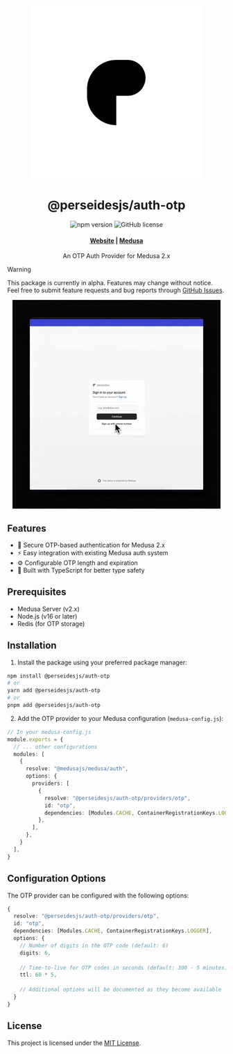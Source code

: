 <p align="center">
  <a href="https://www.github.com/perseidesjs">
  <picture>
    <source media="(prefers-color-scheme: dark)" srcset="./.github/dark_mode.png" width="128" height="128">
    <source media="(prefers-color-scheme: light)" srcset="./.github/light_mode.png" width="128" height="128">
    <img alt="Perseides logo" src="./.github/light_mode.png">
    </picture>
  </a>
</p>
<h1 align="center">
  @perseidesjs/auth-otp
</h1>

<p align="center">
  <img src="https://img.shields.io/npm/v/@perseidesjs/auth-otp" alt="npm version">
  <img src="https://img.shields.io/github/license/perseidesjs/auth-otp" alt="GitHub license">
</p>

<h4 align="center">
  <a href="https://perseides.org">Website</a> |
  <a href="https://www.medusajs.com">Medusa</a>
</h4>

<p align="center">
  An OTP Auth Provider for Medusa 2.x
</p>

> [!WARNING]
> This package is currently in alpha. Features may change without notice. Feel free to submit feature requests and bug reports through [GitHub Issues](https://github.com/perseidesjs/auth-otp/issues).

<p align="center">
  <img src="./.github/preview.gif" alt="Preview of @perseidesjs/auth-otp in action">
</p>

## Features

- 🔐 Secure OTP-based authentication for Medusa 2.x
- ⚡ Easy integration with existing Medusa auth system
- ⚙️ Configurable OTP length and expiration
- 🔧 Built with TypeScript for better type safety

## Prerequisites

- Medusa Server (v2.x)
- Node.js (v16 or later)
- Redis (for OTP storage)

## Installation

1. Install the package using your preferred package manager:

```bash
npm install @perseidesjs/auth-otp
# or
yarn add @perseidesjs/auth-otp
# or
pnpm add @perseidesjs/auth-otp
```

2. Add the OTP provider to your Medusa configuration (`medusa-config.js`):

```ts
// In your medusa-config.js
module.exports = {
  // ... other configurations
  modules: [
    {
      resolve: "@medusajs/medusa/auth",
      options: {
        providers: [
          {
            resolve: "@perseidesjs/auth-otp/providers/otp",
            id: "otp",
            dependencies: [Modules.CACHE, ContainerRegistrationKeys.LOGGER]
          },
        ],
      },
    }
  ],
}
```

## Configuration Options

The OTP provider can be configured with the following options:

```ts
{
  resolve: "@perseidesjs/auth-otp/providers/otp",
  id: "otp",
  dependencies: [Modules.CACHE, ContainerRegistrationKeys.LOGGER],
  options: {
    // Number of digits in the OTP code (default: 6)
    digits: 6,
    
    // Time-to-live for OTP codes in seconds (default: 300 - 5 minutes)
    ttl: 60 * 5,
    
    // Additional options will be documented as they become available
  }
}
```

## License

This project is licensed under the [MIT License](LICENSE).